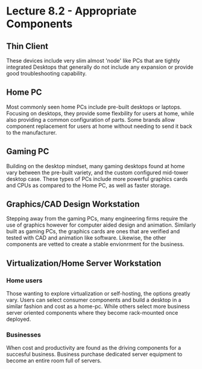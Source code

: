 # Lecture 8.2 - Appropriate Components

## Thin Client
These devices include very slim almost 'node' like PCs that are tightly integrated Desktops that generally do not include any expansion or provide good troubleshooting capability.

## Home PC
Most commonly seen home PCs include pre-built desktops or laptops. Focusing on desktops, they provide some flexbility for users at home, while also providing a common configuration of parts. Some brands allow component replacement for users at home without needing to send it back to the manufacturer.

## Gaming PC
Building on the desktop mindset, many gaming desktops found at home vary between the pre-built variety, and the custom configured mid-tower desktop case. These types of PCs include more powerful graphics cards and CPUs as compared to the Home PC, as well as faster storage.

## Graphics/CAD Design Workstation
Stepping away from the gaming PCs, many engineering firms require the use of graphics however for computer aided design and animation. Similarly built as gaming PCs, the graphics cards are ones that are verified and tested with CAD and animation like software. Likewise, the other components are vetted to create a stable envionrment for the business.

## Virtualization/Home Server Workstation
### Home users
Those wanting to explore virtualization or self-hosting, the options greatly vary. Users can select consumer components and build a desktop in a similar fashion and cost as a home-pc. While others select more business server oriented components where they become rack-mounted once deployed.

### Businesses
When cost and productivity are found as the driving components for a succesful business. Business purchase dedicated server equipment to become an entire room full of servers.
